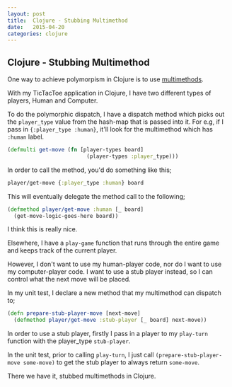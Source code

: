 ```yaml
---
layout: post
title:  Clojure - Stubbing Multimethod
date:	2015-04-20
categories: clojure
---
```

Clojure - Stubbing Multimethod
----------------
One way to achieve polymorpism in Clojure is to use [multimethods](http://clojure.org/multimethods).

With my TicTacToe application in Clojure, I have two different types of players, Human and Computer.

To do the polymorphic dispatch, I have a dispatch method which picks out the <code>player_type</code> value from the hash-map that is passed into it. For e.g, if I pass in <code>{:player_type :human}</code>, it'll look for the multimethod which has <code>:human</code> label.

```clojure
(defmulti get-move (fn [player-types board]
                         (player-types :player_type)))
```

In order to call the method, you'd do something like this;

```clojure
player/get-move {:player_type :human} board
```

This will eventually delegate the method call to the following;

```clojure
(defmethod player/get-move :human [_ board]
  (get-move-logic-goes-here board))
```


I think this is really nice.

Elsewhere, I have a <code>play-game</code> function that runs through the entire game and keeps track of the current player.

However, I don't want to use my human-player code, nor do I want to use my computer-player code. I want to use a stub player instead, so I can control what the next move will be placed.

In my unit test, I declare a new method that my multimethod can dispatch to;

```clojure
(defn prepare-stub-player-move [next-move]
  (defmethod player/get-move :stub-player [_ board] next-move))
```

In order to use a stub player, firstly I pass in a player to my <code>play-turn</code> function with the player_type <code>stub-player</code>.

In the unit test, prior to calling <code>play-turn</code>, I just call <code>(prepare-stub-player-move some-move)</code> to get the stub player to always return <code>some-move</code>.

There we have it, stubbed multimethods in Clojure.

